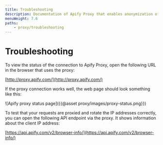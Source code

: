 ```yaml
---
title: Troubleshooting
description: Documentation of Apify Proxy that enables anonymization of access to websites and IP rotation.
menuWeight: 7.6
paths:
    - proxy/troubleshooting
---
```


# [](#troubleshooting)Troubleshooting

To view the status of the connection to Apify Proxy, open the following URL in the browser that uses the proxy:

[http://proxy.apify.com/](http://proxy.apify.com/)

If the proxy connection works well, the web page should look something like this:

![Apify proxy status page]({{@asset proxy/images/proxy-status.png}})

To test that your requests are proxied and rotate the IP addresses correctly, you can open the following API endpoint via the proxy. It shows information about the client IP address:

[https://api.apify.com/v2/browser-info/](https://api.apify.com/v2/browser-info/)

